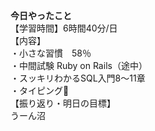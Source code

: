 **今日やったこと**<br>
【学習時間】6時間40分/日<br>
【内容】<br>
・小さな習慣　58％<br>
・中間試験 Ruby on Rails（途中）<br>
・スッキリわかるSQL入門8〜11章<br>
・タイピング🍦<br>
【振り返り・明日の目標】<br>
うーん沼
